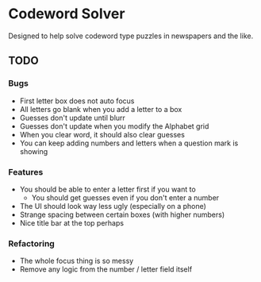 # Codeword Solver

Designed to help solve codeword type puzzles in newspapers and the like.

## TODO

### Bugs

- First letter box does not auto focus
- All letters go blank when you add a letter to a box
- Guesses don't update until blurr
- Guesses don't update when you modify the Alphabet grid
- When you clear word, it should also clear guesses
- You can keep adding numbers and letters when a question mark is showing

### Features

- You should be able to enter a letter first if you want to
  - You should get guesses even if you don't enter a number
- The UI should look way less ugly (especially on a phone)
- Strange spacing between certain boxes (with higher numbers)
- Nice title bar at the top perhaps

### Refactoring

- The whole focus thing is so messy
- Remove any logic from the number / letter field itself
